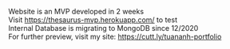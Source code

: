 Website is an MVP developed in 2 weeks <br />
Visit https://thesaurus-mvp.herokuapp.com/ to test <br />
Internal Database is migrating to MongoDB since 12/2020 <br />
For further preview, visit my site: https://cutt.ly/tuananh-portfolio
